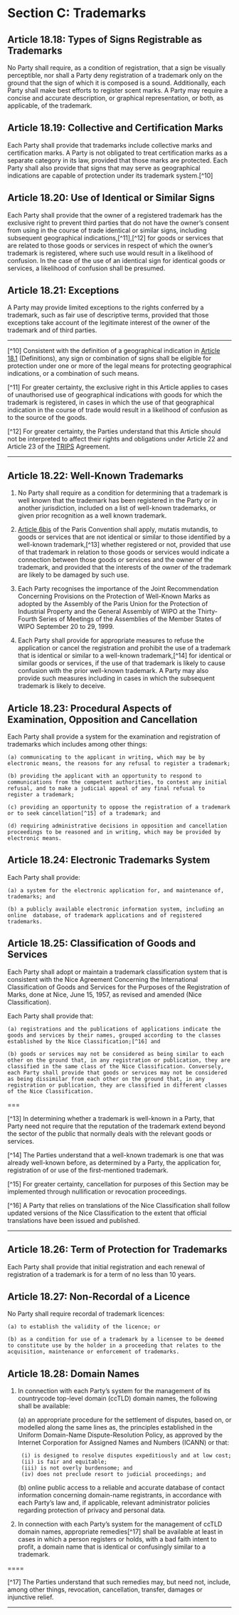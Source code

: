 # Section C: Trademarks

## Article 18.18: Types of Signs Registrable as Trademarks

No Party shall require, as a condition of registration, that a sign be visually perceptible, nor shall a Party deny registration of a trademark only on the ground that the sign of which it is composed is a sound. Additionally, each Party shall make best efforts to register scent marks. A Party may require a concise and accurate  description, or graphical representation, or both, as applicable, of the trademark.

## Article 18.19: Collective and Certification Marks

Each Party shall provide that trademarks include collective marks and certification marks. A Party is not obligated to treat certification marks as a separate category in its law, provided that those marks are protected. Each Party shall also provide that signs that may serve as geographical indications are capable of protection under its trademark system.[^10]

## Article 18.20: Use of Identical or Similar Signs

Each Party shall provide that the owner of a registered trademark has the exclusive right to prevent third parties that do not have the owner’s consent from using in the course of trade identical or similar signs, including subsequent geographical indications,[^11],[^12] for goods or services that are related to those goods or services in respect of which the owner’s trademark is registered, where such use would result in a likelihood of confusion. In the case of the use of an identical sign for identical goods or services, a likelihood of confusion shall be presumed.

## Article 18.21: Exceptions

A Party may provide limited exceptions to the rights conferred by a trademark, such as fair use of descriptive terms, provided that those exceptions take account of the legitimate interest of the owner of the trademark and of third parties.

---

[^10] Consistent with the definition of a geographical indication in [Article 18.1](./section-a.md) (Definitions), any sign or combination of signs shall be eligible for protection under one or more of the legal means for protecting geographical indications, or a combination of such means.

[^11] For greater certainty, the exclusive right in this Article applies to cases of  unauthorised use of geographical indications with goods for which the trademark is registered, in cases in which the use of that geographical indication in the course of trade would result in a likelihood of confusion as to the source of the goods.

[^12] For greater certainty, the Parties understand that this Article should not be interpreted to affect their rights and obligations under Article 22 and Article 23 of the [TRIPS](./section-c/references.md) Agreement.

---

## Article 18.22: Well-Known Trademarks

1. No Party shall require as a condition for determining that a trademark is well known that the trademark has been registered in the Party or in another jurisdiction, included on a list of well-known trademarks, or given prior recognition as a well known trademark.

2. [Article 6bis](./section-c/references.md) of the Paris Convention shall apply, mutatis mutandis, to goods or services that are not identical or similar to those identified by a well-known trademark,[^13] whether registered or not, provided that use of that trademark in relation to those goods or services would indicate a connection between those goods or services and the owner of the trademark, and provided that the interests of the owner of the trademark are likely to be damaged by such use.

3. Each Party recognises the importance of the Joint Recommendation Concerning Provisions on the Protection of Well-Known Marks as adopted by the Assembly of the Paris Union for the Protection of Industrial Property and the General Assembly of WIPO at the Thirty-Fourth Series of Meetings of the Assemblies of the
Member States of WIPO September 20 to 29, 1999.

4. Each Party shall provide for appropriate measures to refuse the application or
cancel the registration and prohibit the use of a trademark that is identical or similar to
a well-known trademark,[^14] for identical or similar goods or services, if the use of that
trademark is likely to cause confusion with the prior well-known trademark. A Party
may also provide such measures including in cases in which the subsequent trademark
is likely to deceive.

## Article 18.23: Procedural Aspects of Examination, Opposition and Cancellation

Each Party shall provide a system for the examination and registration of trademarks which includes among other things:

    (a) communicating to the applicant in writing, which may be by electronic means, the reasons for any refusal to register a trademark;
    
    (b) providing the applicant with an opportunity to respond to communications from the competent authorities, to contest any initial refusal, and to make a judicial appeal of any final refusal to register a trademark;

    (c) providing an opportunity to oppose the registration of a trademark or to seek cancellation[^15] of a trademark; and

    (d) requiring administrative decisions in opposition and cancellation proceedings to be reasoned and in writing, which may be provided by electronic means.

## Article 18.24: Electronic Trademarks System

Each Party shall provide:

    (a) a system for the electronic application for, and maintenance of, trademarks; and

    (b) a publicly available electronic information system, including an online  database, of trademark applications and of registered trademarks.
    
## Article 18.25: Classification of Goods and Services

Each Party shall adopt or maintain a trademark classification system that is consistent with the Nice Agreement Concerning the International Classification of Goods and Services for the Purposes of the Registration of Marks, done at Nice, June 15, 1957, as revised and amended (Nice Classification).

Each Party shall provide that:

    (a) registrations and the publications of applications indicate the goods and services by their names, grouped according to the classes established by the Nice Classification;[^16] and
    
    (b) goods or services may not be considered as being similar to each other on the ground that, in any registration or publication, they are classified in the same class of the Nice Classification. Conversely, each Party shall provide that goods or services may not be considered as being dissimilar from each other on the ground that, in any registration or publication, they are classified in different classes of the Nice Classification.

===

[^13] In determining whether a trademark is well-known in a Party, that Party need not require that the reputation of the trademark extend beyond the sector of the public that normally deals with the relevant goods or services.
 
[^14] The Parties understand that a well-known trademark is one that was already well-known before, as determined by a Party, the application for, registration of or use of the first-mentioned trademark.

[^15] For greater certainty, cancellation for purposes of this Section may be implemented through nullification or revocation proceedings.

[^16] A Party that relies on translations of the Nice Classification shall follow updated versions of the Nice Classification to the extent that official translations have been issued and published.

---

## Article 18.26: Term of Protection for Trademarks

Each Party shall provide that initial registration and each renewal of registration of a trademark is for a term of no less than 10 years.

## Article 18.27: Non-Recordal of a Licence

No Party shall require recordal of trademark licences:

    (a) to establish the validity of the licence; or
    
    (b) as a condition for use of a trademark by a licensee to be deemed to constitute use by the holder in a proceeding that relates to the acquisition, maintenance or enforcement of trademarks.
    
## Article 18.28: Domain Names

1. In connection with each Party’s system for the management of its countrycode top-level domain (ccTLD) domain names, the following shall be available:

    (a) an appropriate procedure for the settlement of disputes, based on, or modelled along the same lines as, the principles established in the Uniform Domain-Name Dispute-Resolution Policy, as approved by the Internet Corporation for Assigned Names and Numbers (ICANN) or that:
    
        (i) is designed to resolve disputes expeditiously and at low cost;
        (ii) is fair and equitable;
        (iii) is not overly burdensome; and
        (iv) does not preclude resort to judicial proceedings; and
        
    (b) online public access to a reliable and accurate database of contact information concerning domain-name registrants, in accordance with each Party’s law and, if applicable, relevant administrator policies regarding protection of privacy and personal data.
    
2. In connection with each Party’s system for the management of ccTLD domain names, appropriate remedies[^17] shall be available at least in cases in which a person registers or holds, with a bad faith intent to profit, a domain name that is identical or confusingly similar to a trademark. 

====

[^17] The Parties understand that such remedies may, but need not, include, among other things,
revocation, cancellation, transfer, damages or injunctive relief. 

---


